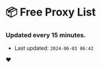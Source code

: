 # :package: Free Proxy List
### Updated every 15 minutes.

- Last updated: `2024-06-03 06:42`

:heart:
